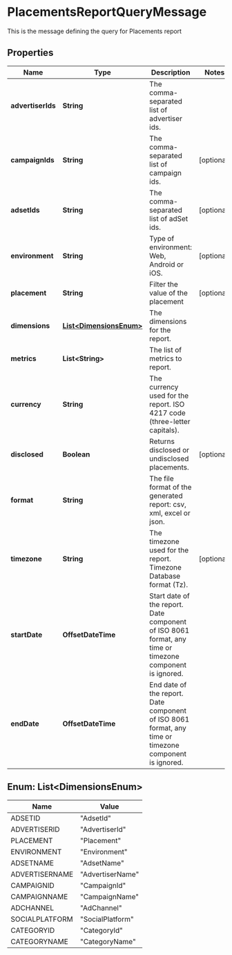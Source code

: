

# PlacementsReportQueryMessage

This is the message defining the query for Placements report

## Properties

| Name | Type | Description | Notes |
|------------ | ------------- | ------------- | -------------|
|**advertiserIds** | **String** | The comma-separated list of advertiser ids. |  |
|**campaignIds** | **String** | The comma-separated list of campaign ids. |  [optional] |
|**adsetIds** | **String** | The comma-separated list of adSet ids. |  [optional] |
|**environment** | **String** | Type of environment: Web, Android or iOS. |  [optional] |
|**placement** | **String** | Filter the value of the placement |  [optional] |
|**dimensions** | [**List&lt;DimensionsEnum&gt;**](#List&lt;DimensionsEnum&gt;) | The dimensions for the report. |  |
|**metrics** | **List&lt;String&gt;** | The list of metrics to report. |  |
|**currency** | **String** | The currency used for the report. ISO 4217 code (three-letter capitals). |  |
|**disclosed** | **Boolean** | Returns disclosed or undisclosed placements. |  [optional] |
|**format** | **String** | The file format of the generated report: csv, xml, excel or json. |  |
|**timezone** | **String** | The timezone used for the report. Timezone Database format (Tz). |  [optional] |
|**startDate** | **OffsetDateTime** | Start date of the report. Date component of ISO 8061 format, any time or timezone component is ignored. |  |
|**endDate** | **OffsetDateTime** | End date of the report. Date component of ISO 8061 format, any time or timezone component is ignored. |  |



## Enum: List&lt;DimensionsEnum&gt;

| Name | Value |
|---- | -----|
| ADSETID | &quot;AdsetId&quot; |
| ADVERTISERID | &quot;AdvertiserId&quot; |
| PLACEMENT | &quot;Placement&quot; |
| ENVIRONMENT | &quot;Environment&quot; |
| ADSETNAME | &quot;AdsetName&quot; |
| ADVERTISERNAME | &quot;AdvertiserName&quot; |
| CAMPAIGNID | &quot;CampaignId&quot; |
| CAMPAIGNNAME | &quot;CampaignName&quot; |
| ADCHANNEL | &quot;AdChannel&quot; |
| SOCIALPLATFORM | &quot;SocialPlatform&quot; |
| CATEGORYID | &quot;CategoryId&quot; |
| CATEGORYNAME | &quot;CategoryName&quot; |




